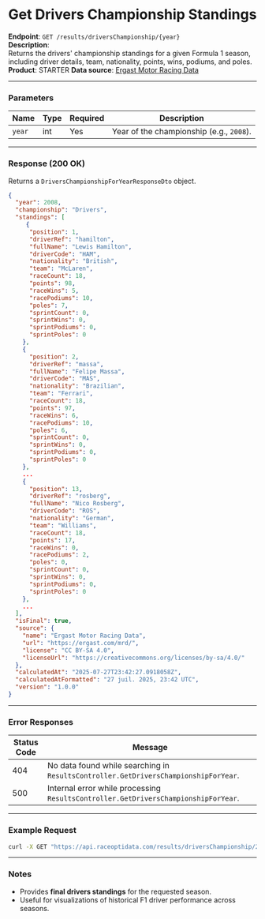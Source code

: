 # Get Drivers Championship Standings

**Endpoint**: `GET /results/driversChampionship/{year}`  
**Description**:  
Returns the drivers' championship standings for a given Formula 1 season, including driver details, team, nationality, points, wins, podiums, and poles.  
**Product**: STARTER
**Data source**: [Ergast Motor Racing Data](https://ergast.com/mrd/)

---

### Parameters

| Name   | Type   | Required | Description |
|--------|--------|----------|-------------|
| `year` | int    | Yes      | Year of the championship (e.g., `2008`). |

---

### Response (200 OK)

Returns a `DriversChampionshipForYearResponseDto` object.

```json
{
  "year": 2008,
  "championship": "Drivers",
  "standings": [
     {
      "position": 1,
      "driverRef": "hamilton",
      "fullName": "Lewis Hamilton",
      "driverCode": "HAM",
      "nationality": "British",
      "team": "McLaren",
      "raceCount": 18,
      "points": 98,
      "raceWins": 5,
      "racePodiums": 10,
      "poles": 7,
      "sprintCount": 0,
      "sprintWins": 0,
      "sprintPodiums": 0,
      "sprintPoles": 0
    },
    {
      "position": 2,
      "driverRef": "massa",
      "fullName": "Felipe Massa",
      "driverCode": "MAS",
      "nationality": "Brazilian",
      "team": "Ferrari",
      "raceCount": 18,
      "points": 97,
      "raceWins": 6,
      "racePodiums": 10,
      "poles": 6,
      "sprintCount": 0,
      "sprintWins": 0,
      "sprintPodiums": 0,
      "sprintPoles": 0
    },
    ...
    {
      "position": 13,
      "driverRef": "rosberg",
      "fullName": "Nico Rosberg",
      "driverCode": "ROS",
      "nationality": "German",
      "team": "Williams",
      "raceCount": 18,
      "points": 17,
      "raceWins": 0,
      "racePodiums": 2,
      "poles": 0,
      "sprintCount": 0,
      "sprintWins": 0,
      "sprintPodiums": 0,
      "sprintPoles": 0
    },
    ...
  ],
  "isFinal": true,
  "source": {
    "name": "Ergast Motor Racing Data",
    "url": "https://ergast.com/mrd/",
    "license": "CC BY-SA 4.0",
    "licenseUrl": "https://creativecommons.org/licenses/by-sa/4.0/"
  },
  "calculatedAt": "2025-07-27T23:42:27.0918058Z",
  "calculatedAtFormatted": "27 juil. 2025, 23:42 UTC",
  "version": "1.0.0"
}
```

---

### Error Responses

| Status Code | Message |
|-------------|---------|
| 404         | No data found while searching in `ResultsController.GetDriversChampionshipForYear`. |
| 500         | Internal error while processing `ResultsController.GetDriversChampionshipForYear`. |

---

### Example Request

```bash
curl -X GET "https://api.raceoptidata.com/results/driversChampionship/2008"   -H "accept: application/json"   -H "x-api-key: YOUR_API_KEY"
```

---

### Notes

- Provides **final drivers standings** for the requested season.
- Useful for visualizations of historical F1 driver performance across seasons.
